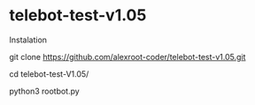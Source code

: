 # telebot-test-v1.05



Instalation


git clone https://github.com/alexroot-coder/telebot-test-v1.05.git

cd telebot-test-V1.05/

python3 rootbot.py
